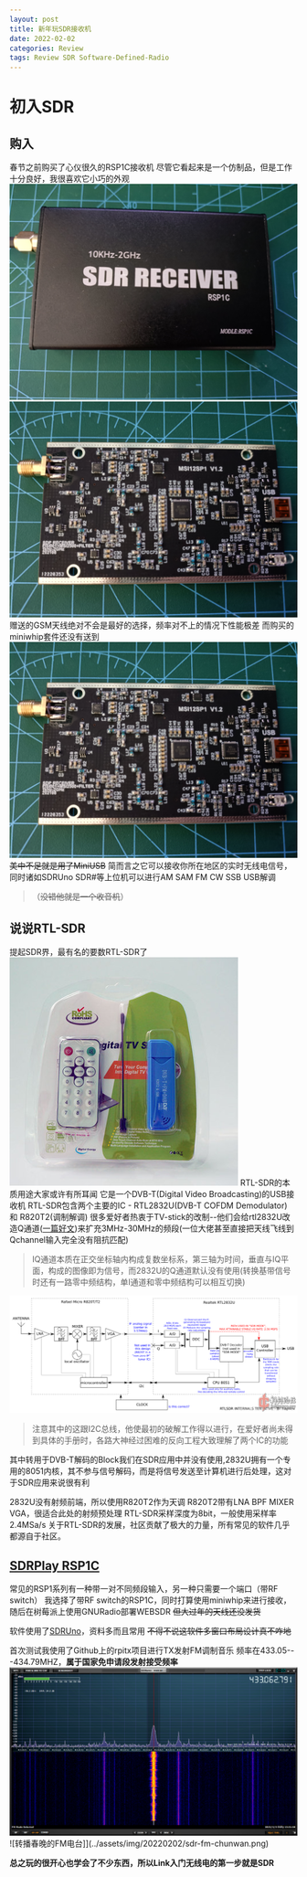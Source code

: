 ```yaml
---
layout: post
title: 新年玩SDR接收机
date: 2022-02-02
categories: Review
tags: Review SDR Software-Defined-Radio
---
```


初入SDR
===
购入
---
春节之前购买了心仪很久的RSP1C接收机 尽管它看起来是一个仿制品，但是工作十分良好，我很喜欢它小巧的外观
![外观](../assets/img/20220202/img_rsp1c_outer.jpg)
![内在](../assets/img/20220202/img_rsp1c_inner.jpg)
赠送的GSM天线绝对不会是最好的选择，频率对不上的情况下性能极差 而购买的miniwhip套件还没有送到
![GSM天线](../assets/img/20220202/img_rsp1c_inner.jpg)
~~美中不足就是用了MiniUSB~~
简而言之它可以接收你所在地区的实时无线电信号，同时诸如SDRUno SDR#等上位机可以进行AM SAM FM CW SSB USB解调
>（~~没错他就是一个收音机~~）

说说RTL-SDR
---
提起SDR界，最有名的要数RTL-SDR了
![就是这个巨型U盘大小的接收机](../assets/img/20220202/img_rtl_sdr.jpg)
RTL-SDR的本质用途大家或许有所耳闻 它是一个DVB-T(Digital Video Broadcasting)的USB接收机
RTL-SDR包含两个主要的IC - RTL2832U(DVB-T COFDM Demodulator) 和 R820T2(调制解调)
很多爱好者热衷于TV-stick的改制--他们会给rtl2832U改造Q通道([一篇好文](https://blog.csdn.net/roobiebird/article/details/103128738))来扩充3MHz-30MHz的频段(一位大佬甚至直接把天线飞线到Qchannel输入完全没有阻抗匹配)
>IQ通道本质在正交坐标轴内构成复数坐标系，第三轴为时间，垂直与IQ平面，构成的图像即为信号，而2832U的Q通道默认没有使用(转换基带信号时还有一路零中频结构，单I通道和零中频结构可以相互切换)

![Block Diagram 来自 科创](../assets/img/20220202/block_diagram.png)
>注意其中的这跟I2C总线，他使最初的破解工作得以进行，在爱好者尚未得到具体的手册时，各路大神经过困难的反向工程大致理解了两个IC的功能

其中转用于DVB-T解码的Block我们在SDR应用中并没有使用,2832U拥有一个专用的8051内核，其不参与信号解码，而是将信号发送至计算机进行后处理，这对于SDR应用来说很有利

2832U没有射频前端，所以使用R820T2作为天调
R820T2带有LNA BPF MIXER VGA，很适合此处的射频预处理
RTL-SDR采样深度为8bit，一般使用采样率2.4MSa/s
关于RTL-SDR的发展，社区贡献了极大的力量，所有常见的软件几乎都源自于社区。

[SDRPlay RSP1C](http://www.sdrplay.com/sdruno/)
---
常见的RSP1系列有一种带一对不同频段输入，另一种只需要一个端口（带RF switch）
我选择了带RF switch的RSP1C，同时打算使用miniwhip来进行接收，随后在树莓派上使用GNURadio部署WEBSDR
~~但大过年的天线还没发货~~

软件使用了[SDRUno](https://www.sdrplay.com/softwarehome/)，资料多而且常用
~~不得不说这软件多窗口布局设计真不咋地~~

首次测试我使用了Github上的rpitx项目进行TX发射FM调制音乐
频率在433.05---434.79MHZ，**属于国家免申请段发射接受频率**
![接收发射的FM音乐](../assets/img/20220202/sdr-fm.png)
![转播春晚的FM电台]](../assets/img/20220202/sdr-fm-chunwan.png)

**总之玩的很开心也学会了不少东西，所以Link入门无线电的第一步就是SDR**